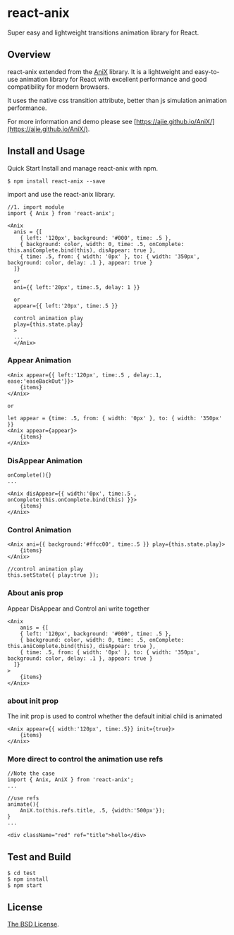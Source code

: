 # react-anix

Super easy and lightweight transitions animation library for React.

## Overview

react-anix extended from the [AniX](https://github.com/a-jie/AniX) library. It is a lightweight and easy-to-use animation library for React with excellent performance and good compatibility for modern browsers.

It uses the native css transition attribute, better than js simulation animation performance. 

For more information and demo please see
[https://ajie.github.io/AniX/](https://ajie.github.io/AniX/).

## Install and Usage
Quick Start
Install and manage react-anix with npm.

```
$ npm install react-anix --save
```

import and use the react-anix library.

```
//1. import module
import { Anix } from 'react-anix';

<Anix 
  anis = {[
    { left: '120px', background: '#000', time: .5 },
    { background: color, width: 0, time: .5, onComplete: this.aniComplete.bind(this), disAppear: true },
    { time: .5, from: { width: '0px' }, to: { width: '350px', background: color, delay: .1 }, appear: true }
  ]}
	
  or 
  ani={{ left:'20px', time:.5, delay: 1 }}
  
  or 
  appear={{ left:'20px', time:.5 }}
  
  control animation play
  play={this.state.play}
  >
  ...
  </Anix>
```

### Appear Animation
```
<Anix appear={{ left:'120px', time:.5 , delay:.1, ease:'easeBackOut'}}>
	{items}
</Anix>

or

let appear = {time: .5, from: { width: '0px' }, to: { width: '350px' }}
<Anix appear={appear}>
	{items}
</Anix>
```

### DisAppear Animation
```
onComplete(){}
...

<Anix disAppear={{ width:'0px', time:.5 , onComplete:this.onComplete.bind(this) }}>
	{items}
</Anix>
```

### Control Animation
```
<Anix ani={{ background:'#ffcc00', time:.5 }} play={this.state.play}>
	{items}
</Anix>

//control animation play
this.setState({ play:true });
```

### About anis prop
Appear DisAppear and Control ani  write together  

```
<Anix 
	anis = {[
    { left: '120px', background: '#000', time: .5 },
    { background: color, width: 0, time: .5, onComplete: this.aniComplete.bind(this), disAppear: true },
    { time: .5, from: { width: '0px' }, to: { width: '350px', background: color, delay: .1 }, appear: true }
  ]}
>
	{items}
</Anix>
```

### about init prop
The init prop is used to control whether the default initial child is animated
```
<Anix appear={{ width:'120px', time:.5}} init={true}>
	{items}
</Anix>
```

### More direct to control the animation use refs
```
//Note the case
import { Anix, AniX } from 'react-anix';
...

//use refs
animate(){
	AniX.to(this.refs.title, .5, {width:'500px'});
}
...

<div className="red" ref="title">hello</div>
```

## Test and Build

```
$ cd test
$ npm install
$ npm start
```

## License

[The BSD License](https://opensource.org/licenses/BSD-3-Clause).